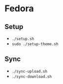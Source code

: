 # Fedora

## Setup

- `./setup.sh`
- `sudo ./setup-theme.sh`

## Sync

- `./sync-upload.sh`
- `./sync-download.sh`
